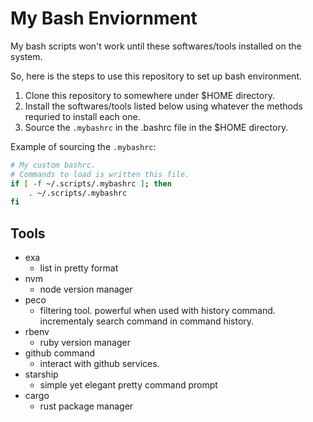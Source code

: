 # My Bash Enviornment

My bash scripts won't work until these softwares/tools installed on the system.

So, here is the steps to use this repository to set up bash environment.

1. Clone this repository to somewhere under $HOME directory.
1. Install the softwares/tools listed below using whatever the methods requried to install each one.
1. Source the `.mybashrc` in the .bashrc file in the $HOME directory.

Example of sourcing the `.mybashrc`:

```bash
# My custom bashrc.
# Commands to load is written this file.
if [ -f ~/.scripts/.mybashrc ]; then
    . ~/.scripts/.mybashrc
fi
```

## Tools

- exa
  - list in pretty format
- nvm
  - node version manager
- peco
  - filtering tool. powerful when used with history command. incrementaly search command in command history.
- rbenv
  - ruby version manager
- github command
  - interact with github services.
- starship
  - simple yet elegant pretty command prompt
- cargo
  - rust package manager

